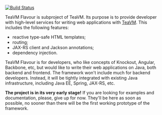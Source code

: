 [![Build Status](https://travis-ci.org/konsoletyper/teavm-flavour.svg?branch=master)](https://travis-ci.org/konsoletyper/teavm-flavour)

TeaVM Flavour is subproject of TeaVM.
Its purpose is to provide developer with high-level services for writing web applications with [TeaVM](http://teavm.org/).
This includes the following features:

* reactive type-safe HTML templates;
* routing;
* JAX-RS client and Jackson annotations;
* dependency injection.

TeaVM Flavour is for developers, who like concepts of Knockout, Angular, Backbone, etc, but would like to write their web applications on Java, both backend and frontend.
The framework won't include much for backend developers.
Instead, it will be tightly integrated with existing Java infrastructure, including Java EE, Spring, JAX-RS, etc.

**The project is in its very early stage!**
If you are looking for examples and documentation, please, give up for now.
They'll be here as soon as possible, no sooner than there will be the first working prototype of the framework.
